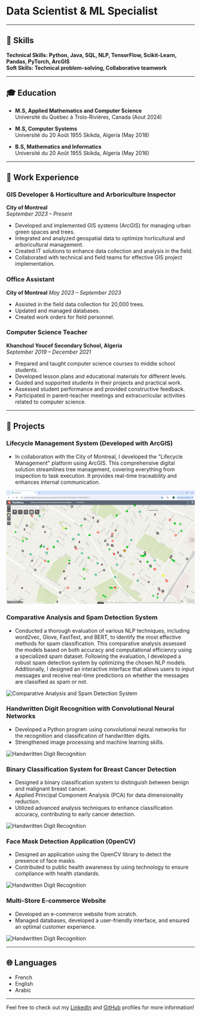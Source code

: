 # Data Scientist & ML Specialist

---

## 🔧 Skills

**Technical Skills: Python, Java, SQL, NLP, TensorFlow, Scikit-Learn, Pandas, PyTorch, ArcGIS**  
**Soft Skills: Technical problem-solving, Collaborative teamwork**

---

## 🎓 Education

- **M.S, Applied Mathematics and Computer Science**  
  Université du Québec à Trois-Rivières, Canada (Aout 2024)

- **M.S, Computer Systems**  
  Université du 20 Août 1955 Skikda, Algeria (May 2018)

- **B.S, Mathematics and Informatics**  
  Université du 20 Août 1955 Skikda, Algeria (May 2016)
  
---

## 💼 Work Experience

### GIS Developer & Horticulture and Arboriculture Inspector
**City of Montreal**  
*September 2023 – Present*

- Developed and implemented GIS systems (ArcGIS) for managing urban green spaces and trees.
- Integrated and analyzed geospatial data to optimize horticultural and arboricultural management.
- Created IT solutions to enhance data collection and analysis in the field.
- Collaborated with technical and field teams for effective GIS project implementation.

### Office Assistant
**City of Montreal**
*May 2023 – September 2023*
- Assisted in the field data collection for 20,000 trees.
- Updated and managed databases.
- Created work orders for field personnel.

### Computer Science Teacher
**Khanchoul Youcef Secondary School, Algeria**  
*September 2019 – December 2021*
- Prepared and taught computer science courses to middle school students.
- Developed lesson plans and educational materials for different levels.
- Guided and supported students in their projects and practical work.
- Assessed student performance and provided constructive feedback.
- Participated in parent-teacher meetings and extracurricular activities related to computer science.

---

## 📂 Projects

### Lifecycle Management System (Developed with ArcGIS)
- In collaboration with the City of Montreal, I developed the "Lifecycle Management" platform using ArcGIS. This comprehensive digital solution streamlines tree management, covering everything from inspection to task execution. It provides real-time traceability and enhances internal communication.

![Lifecycle Management System (Developed with ArcGIS)](assets/img/PlanifCarte.PNG)  <!-- Replace with your project image -->

### Comparative Analysis and Spam Detection System
- Conducted a thorough evaluation of various NLP techniques, including word2vec, Glove, FastText, and BERT, to identify the most effective methods for spam classification. This comparative analysis assessed the models based on both accuracy and computational efficiency using a specialized spam dataset. Following the evaluation, I developed a robust spam detection system by optimizing the chosen NLP models. Additionally, I designed an interactive interface that allows users to input messages and receive real-time predictions on whether the messages are classified as spam or not.

![Comparative Analysis and Spam Detection System](https://via.placeholder.com/600x400)  <!-- Replace with your project image -->

### Handwritten Digit Recognition with Convolutional Neural Networks
- Developed a Python program using convolutional neural networks for the recognition and classification of handwritten digits.
- Strengthened image processing and machine learning skills.
  
![Handwritten Digit Recognition](https://via.placeholder.com/600x400)  <!-- Replace with your project image -->

### Binary Classification System for Breast Cancer Detection
- Designed a binary classification system to distinguish between benign and malignant breast cancer.
- Applied Principal Component Analysis (PCA) for data dimensionality reduction.
- Utilized advanced analysis techniques to enhance classification accuracy, contributing to early cancer detection.
  
![Handwritten Digit Recognition](https://via.placeholder.com/600x400)  <!-- Replace with your project image -->

### Face Mask Detection Application (OpenCV)
- Designed an application using the OpenCV library to detect the presence of face masks.
- Contributed to public health awareness by using technology to ensure compliance with health standards.
  
![Handwritten Digit Recognition](https://via.placeholder.com/600x400)  <!-- Replace with your project image -->

### Multi-Store E-commerce Website
- Developed an e-commerce website from scratch.
- Managed databases, developed a user-friendly interface, and ensured an optimal customer experience.
  
![Handwritten Digit Recognition](https://via.placeholder.com/600x400)  <!-- Replace with your project image -->

---

## 🌐 Languages
- French
- English
- Arabic

---

Feel free to check out my [LinkedIn](https://www.linkedin.com/in/bilel-mezhoud/) and [GitHub](https://github.com/BilelMezhoud) profiles for more information!

